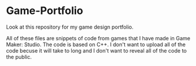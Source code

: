 # Game-Portfolio
Look at this repository for my game design portfolio.

All of these files are snippets of code from games that I have made in Game Maker: Studio. The code is based on C++.
I don't want to upload all of the code becuse it will take to long and I don't want to reveal all of the code to the public.
